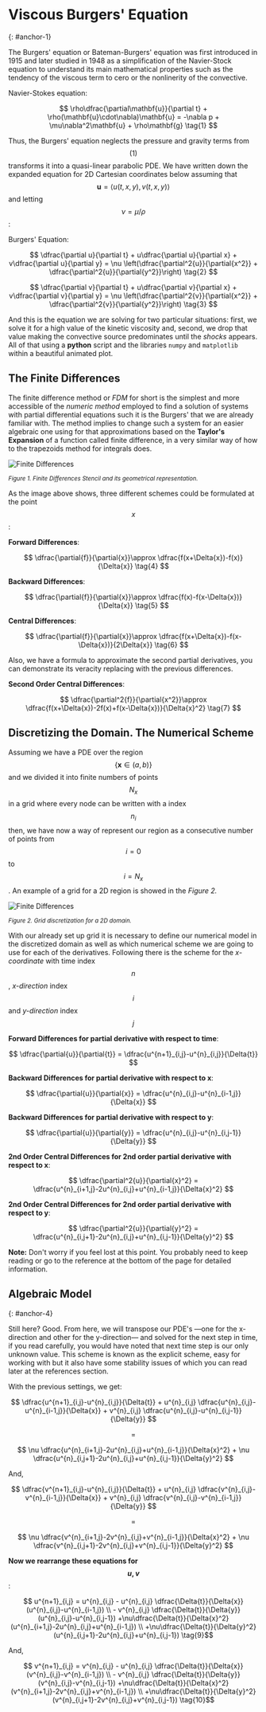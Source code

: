 # Viscous Burgers' Equation
{: #anchor-1}

The Burgers' equation or Bateman-Burgers' equation was first introduced in 1915
and later studied in 1948 as a simplification of the Navier-Stock equation to
understand its main mathematical properties such as the tendency of the viscous
term to cero or the nonlinerity of the convective.

Navier-Stokes equation:

$$
\rho\dfrac{\partial\mathbf{u}}{\partial t} + \rho(\mathbf{u}\cdot\nabla)\mathbf{u} =
-\nabla p + \mu\nabla^2\mathbf{u} + \rho\mathbf{g} \tag{1}
$$

Thus, the Burgers' equation neglects the pressure and gravity terms from
$$(1)$$ transforms it into a quasi-linear parabolic PDE. We
have written down the expanded equation for 2D Cartesian coordinates below assuming
that $$\mathbf{u}=\left< u(t,x,y), v(t,x,y) \right>$$ and letting
$$\nu=\mu/\rho$$ :

Burgers' Equation:

$$
\dfrac{\partial u}{\partial t} + u\dfrac{\partial u}{\partial x} +
v\dfrac{\partial u}{\partial y} =
\nu \left(\dfrac{\partial^2{u}}{\partial{x^2}} +
\dfrac{\partial^2{u}}{\partial{y^2}}\right) \tag{2}
$$

$$
\dfrac{\partial v}{\partial t} + u\dfrac{\partial v}{\partial x} +
v\dfrac{\partial v}{\partial y} =
\nu \left(\dfrac{\partial^2{v}}{\partial{x^2}} +
\dfrac{\partial^2{v}}{\partial{y^2}}\right) \tag{3}
$$

And this is the equation we are solving for two particular situations: first, we
solve it for a high value of the kinetic viscosity and, second, we drop that
value making the convective source predominates until the *shocks* appears. All of
that using a **python** script and the libraries `numpy` and `matplotlib` within
a beautiful animated plot.

## The Finite Differences

The finite difference method or *FDM* for short is the simplest and more
accessible of the *numeric method* employed to find a solution of systems with partial
differential equations such it is the Burgers' that we are already familiar
with. The method implies to change such a system for an easier algebraic one using
for that approximations based on the **Taylor's Expansion** of a function called
finite difference, in a very similar way of how to the trapezoids method for
integrals does.

![Finite Differences](/assets/img/burgersIntro/Finite_difference.png)

<small class="label-text">
<em>Figure 1. Finite Differences Stencil and its geometrical representation.</em>
</small>

As the image above shows, three different schemes could be formulated at the
point $$x$$:

**Forward Differences**:

$$
\dfrac{\partial{f}}{\partial{x}}\approx
\dfrac{f(x+\Delta{x})-f(x)}{\Delta{x}} \tag{4}
$$

**Backward Differences**:

$$
\dfrac{\partial{f}}{\partial{x}}\approx
\dfrac{f(x)-f(x-\Delta{x})}{\Delta{x}} \tag{5}
$$

**Central Differences**:

$$
\dfrac{\partial{f}}{\partial{x}}\approx
\dfrac{f(x+\Delta{x})-f(x-\Delta{x})}{2\Delta{x}} \tag{6}
$$

Also, we have a formula to approximate the second partial derivatives, you can
demonstrate its veracity replacing with the previous differences.

**Second Order Central Differences**:

$$
\dfrac{\partial^2{f}}{\partial{x^2}}\approx
\dfrac{f(x+\Delta{x})-2f(x)+f(x-\Delta{x})}{\Delta{x}^2} \tag{7}
$$

## Discretizing the Domain. The Numerical Scheme

Assuming we have a PDE over the region $$\{ \mathbf{x} \in (a, b)\}$$ and we
divided it into finite numbers of points $$N_x$$ in a grid where every node can be
written with a index $$n_{i}$$ then, we have now a way of represent our region as a
consecutive number of points from $$i=0$$ to $$i=N_x$$. An example of a grid for
a 2D region is showed in the *Figure 2.*

![Finite Differences](/assets/img/burgersIntro/grid.png)

<small class="label-text">
<em>Figure 2. Grid discretization for a 2D domain.</em>
</small>

With our already set up grid it is necessary to define our numerical model in
the discretized domain as well as which numerical scheme we are going to use for
each of the derivatives. Following there is the scheme for the *x-coordinate* with
time index $$n$$, *x-direction* index $$i$$ and *y-direction* index $$j$$

**Forward Differences for partial derivative with respect to time**:

$$
\dfrac{\partial{u}}{\partial{t}} =
\dfrac{u^{n+1}_{i,j}-u^{n}_{i,j}}{\Delta{t}}
$$

**Backward Differences for partial derivative with respect to x**:

$$
\dfrac{\partial{u}}{\partial{x}} =
\dfrac{u^{n}_{i,j}-u^{n}_{i-1,j}}{\Delta{x}}
$$

**Backward Differences for partial derivative with respect to y**:

$$
\dfrac{\partial{u}}{\partial{y}} =
\dfrac{u^{n}_{i,j}-u^{n}_{i,j-1}}{\Delta{y}}
$$

**2nd Order Central Differences for 2nd order partial derivative with respect to x**:

$$
\dfrac{\partial^2{u}}{\partial{x}^2} =
\dfrac{u^{n}_{i+1,j}-2u^{n}_{i,j}+u^{n}_{i-1,j}}{\Delta{x}^2}
$$

**2nd Order Central Differences for 2nd order partial derivative with respect to y**:

$$
\dfrac{\partial^2{u}}{\partial{y}^2} =
\dfrac{u^{n}_{i,j+1}-2u^{n}_{i,j}+u^{n}_{i,j-1}}{\Delta{y}^2}
$$

<div class='alert alert-info'>
<strong>Note:</strong> Don't worry if you feel lost at this point. You probably
need to keep reading or go to the reference at the bottom of the page for detailed
information.
</div>

## Algebraic Model
{: #anchor-4}

Still here? Good. From here, we will transpose our PDE's —one for the x-direction and
other for the y-direction— and solved for the next step in time, if you read
carefully, you would have noted that next time step is our only unknown value.
This scheme is known as the explicit scheme, easy for working with but it also
have some stability issues of which you can read later at the references
section.

With the previous settings, we get:

$$
\dfrac{u^{n+1}_{i,j}-u^{n}_{i,j}}{\Delta{t}} +
u^{n}_{i,j} \dfrac{u^{n}_{i,j}-u^{n}_{i-1,j}}{\Delta{x}} +
v^{n}_{i,j} \dfrac{u^{n}_{i,j}-u^{n}_{i,j-1}}{\Delta{y}}
$$

$$=$$

$$
\nu \dfrac{u^{n}_{i+1,j}-2u^{n}_{i,j}+u^{n}_{i-1,j}}{\Delta{x}^2} +
\nu \dfrac{u^{n}_{i,j+1}-2u^{n}_{i,j}+u^{n}_{i,j-1}}{\Delta{y}^2}
$$

And,

$$
\dfrac{v^{n+1}_{i,j}-u^{n}_{i,j}}{\Delta{t}} +
u^{n}_{i,j} \dfrac{v^{n}_{i,j}-v^{n}_{i-1,j}}{\Delta{x}} +
v^{n}_{i,j} \dfrac{v^{n}_{i,j}-v^{n}_{i-1,j}}{\Delta{y}}
$$

$$=$$

$$
\nu \dfrac{v^{n}_{i+1,j}-2v^{n}_{i,j}+v^{n}_{i-1,j}}{\Delta{x}^2} +
\nu \dfrac{v^{n}_{i,j+1}-2v^{n}_{i,j}+v^{n}_{i,j-1}}{\Delta{y}^2}
$$

**Now we rearrange these equations for $$u, v$$**:

$$
u^{n+1}_{i,j} = u^{n}_{i,j} - u^{n}_{i,j}
\dfrac{\Delta{t}}{\Delta{x}}(u^{n}_{i,j}-u^{n}_{i-1,j}) \\ - v^{n}_{i,j}
\dfrac{\Delta{t}}{\Delta{y}}(u^{n}_{i,j}-u^{n}_{i,j-1})
+\nu\dfrac{\Delta{t}}{\Delta{x}^2}(u^{n}_{i+1,j}-2u^{n}_{i,j}+u^{n}_{i-1,j}) \\
+\nu\dfrac{\Delta{t}}{\Delta{y}^2}(u^{n}_{i,j+1}-2u^{n}_{i,j}+u^{n}_{i,j-1})
\tag{9}$$

And,

$$
v^{n+1}_{i,j} = v^{n}_{i,j} - u^{n}_{i,j}
\dfrac{\Delta{t}}{\Delta{x}}(v^{n}_{i,j}-v^{n}_{i-1,j}) \\ - v^{n}_{i,j}
\dfrac{\Delta{t}}{\Delta{y}}(v^{n}_{i,j}-v^{n}_{i,j-1})
+\nu\dfrac{\Delta{t}}{\Delta{x}^2}(v^{n}_{i+1,j}-2v^{n}_{i,j}+v^{n}_{i-1,j}) \\
+\nu\dfrac{\Delta{t}}{\Delta{y}^2}(v^{n}_{i,j+1}-2v^{n}_{i,j}+v^{n}_{i,j-1})
\tag{10}$$
